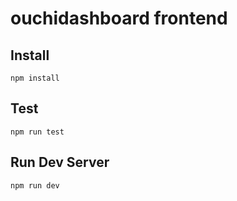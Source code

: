 # ouchidashboard frontend

## Install

`npm install`

## Test

`npm run test`

## Run Dev Server

`npm run dev`
